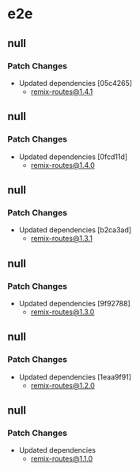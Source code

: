 # e2e

## null

### Patch Changes

- Updated dependencies [05c4265]
  - remix-routes@1.4.1

## null

### Patch Changes

- Updated dependencies [0fcd11d]
  - remix-routes@1.4.0

## null

### Patch Changes

- Updated dependencies [b2ca3ad]
  - remix-routes@1.3.1

## null

### Patch Changes

- Updated dependencies [9f92788]
  - remix-routes@1.3.0

## null

### Patch Changes

- Updated dependencies [1eaa9f91]
  - remix-routes@1.2.0

## null

### Patch Changes

- Updated dependencies
  - remix-routes@1.1.0
